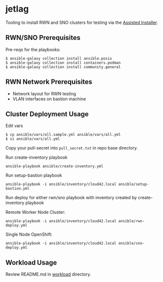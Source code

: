 # jetlag

Tooling to install RWN and SNO clusters for testing via the [Assisted Installer](https://github.com/openshift/assisted-installer).


## RWN/SNO Prerequisites

Pre-reqs for the playbooks:

```console
$ ansible-galaxy collection install ansible.posix
$ ansible-galaxy collection install containers.podman
$ ansible-galaxy collection install community.general
```

## RWN Network Prerequisites

* Network layout for RWN testing
* VLAN interfaces on bastion machine

## Cluster Deployment Usage

Edit vars

```console
$ cp ansible/vars/all.sample.yml ansible/vars/all.yml
$ vi ansible/vars/all.yml
```

Copy your pull-secret into `pull_secret.txt` in repo base directory.

Run create-inventory playbook

```console
ansible-playbook ansible/create-inventory.yml
```

Run setup-bastion playbook

```console
ansible-playbook -i ansible/inventory/cloud42.local ansible/setup-bastion.yml
```

Run deploy for either rwn/sno playbook with inventory created by create-inventory playbook

Remote Worker Node Cluster:

```console
ansible-playbook -i ansible/inventory/cloud42.local ansible/rwn-deploy.yml
```

Single Node OpenShift:

```console
ansible-playbook -i ansible/inventory/cloud42.local ansible/sno-deploy.yml
```

## Workload Usage

Review README.md in [workload](workload) directory.
